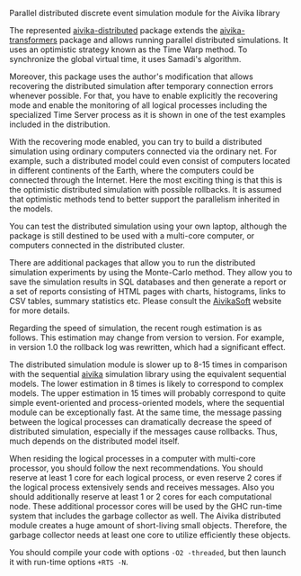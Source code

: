 Parallel distributed discrete event simulation module for the Aivika library

The represented [aivika-distributed](http://hackage.haskell.org/package/aivika-distributed) package extends
the [aivika-transformers](http://hackage.haskell.org/package/aivika-transformers) package and
allows running parallel distributed simulations. It uses an optimistic strategy known as 
the Time Warp method. To synchronize the global virtual time, it uses Samadi's algorithm. 

Moreover, this package uses the author's modification that allows recovering the distributed
simulation after temporary connection errors whenever possible. For that, you have to enable explicitly 
the recovering mode and enable the monitoring of all logical processes including the specialized Time Server process 
as it is shown in one of the test examples included in the distribution.

With the recovering mode enabled, you can try to build a distributed simulation using ordinary computers connected
via the ordinary net. For example, such a distributed model could even consist of computers located in different 
continents of the Earth, where the computers could be connected through the Internet. Here the most exciting thing 
is that this is the optimistic distributed simulation with possible rollbacks. It is assumed that optimistic methods 
tend to better support the parallelism inherited in the models. 

You can test the distributed simulation using your own laptop, although the package is still destined to be 
used with a multi-core computer, or computers connected in the distributed cluster.

There are additional packages that allow you to run the distributed simulation experiments by using
the Monte-Carlo method. They allow you to save the simulation results in SQL databases and then generate a report 
or a set of reports consisting of HTML pages with charts, histograms, links to CSV tables, summary statistics etc.
Please consult the [AivikaSoft](http://www.aivikasoft.com) website for more details.

Regarding the speed of simulation, the recent rough estimation is as follows. This estimation may change from 
version to version. For example, in version 1.0 the rollback log was rewritten, which had a significant effect.

The distributed simulation module is slower up to 8-15 times in comparison with the sequential 
[aivika](http://hackage.haskell.org/package/aivika) simulation library using the equivalent sequential models. 
The lower estimation in 8 times is likely to correspond to complex models. The upper estimation in 15 times will 
probably correspond to quite simple event-oriented and process-oriented models, where the sequential module can 
be exceptionally fast. At the same time, the message passing between the logical processes can dramatically 
decrease the speed of distributed simulation, especially if the messages cause rollbacks. Thus, much depends on 
the distributed model itself.

When residing the logical processes in a computer with multi-core processor, you should follow the next recommendations. 
You should reserve at least 1 core for each logical process, or even reserve 2 cores if the logical process extensively 
sends and receives messages. Also you should additionally reserve at least 1 or 2 cores for each computational node. 
These additional processor cores will be used by the GHC run-time system that includes the garbage collector as well. 
The Aivika distributed module creates a huge amount of short-living small objects. Therefore, the garbage collector 
needs at least one core to utilize efficiently these objects.

You should compile your code with options `-O2 -threaded`, but then launch it with run-time options `+RTS -N`.
